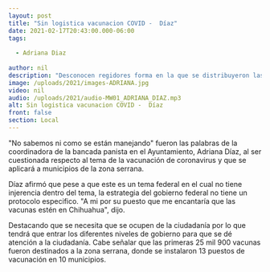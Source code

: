 ```yaml
---
layout: post
title: "Sin logistica vacunacion COVID -  Díaz"
date: 2021-02-17T20:43:00.000-06:00
tags:
  
  - Adriana Diaz
  
author: nil
description: "Desconocen regidores forma en la que se distribuyeron las vacunas."
image: /uploads/2021/images-ADRIANA.jpg
video: nil
audio: /uploads/2021/audio-MW01_ADRIANA_DIAZ.mp3
alt: Sin logistica vacunacion COVID -  Díaz
front: false
section: Local
---
```


"No sabemos ni como se están manejando" fueron las palabras de la coordinadora de la bancada panista en el Ayuntamiento, Adriana Díaz, al ser cuestionada respecto al tema de la vacunación de coronavirus y que se aplicará a municipios de la zona serrana.

Díaz afirmó que pese a que este es un tema federal en el cual no tiene injerencia dentro del tema, la estrategia del gobierno federal no tiene un protocolo especifico. "A mi por su puesto que me encantaría que las vacunas estén en Chihuahua", dijo.

Destacando que se necesita que se ocupen de la ciudadanía por lo que tendrá que entrar los diferentes niveles de gobierno para que se dé atención a la ciudadanía. Cabe señalar que las primeras 25 mil 900 vacunas fueron destinados a la zona serrana, donde se instalaron 13 puestos de vacunación en 10 municipios.